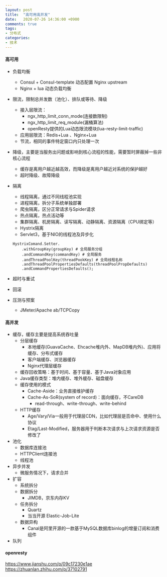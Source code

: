 ```yaml
---
layout: post
title:  "高可用高并发"
date:   2020-07-26 14:36:00 +0900
comments: true
tags:
- 分布式
categories:
- 技术
---
```

#### 高可用
- 负载均衡
    - Consul + Consul-template 动态配置 Nginx upstream
    - Nginx + lua 动态负载均衡
- 限流，限制总并发数（池化）、排队或等待、降级
    - 接入层限流：
        - ngx_http_limit_conn_mode(连接数限制)
        - ngx_http_limit_req_module(漏桶算法)
        - openResty提供的Lua动态限流模块(lua-resty-limit-traffic)
    - 应用层限流：Redis+Lua 、Nginx+Lua
    - 节流，相同的事件特定窗口内只处理一次
- 降级，主要是当服务出问题或影响到核心流程的性能，需要暂时屏蔽掉一些非核心流程
    - 缓存是离用户越近越高效，而降级是离用户越近对系统的保护越好
    - 超时降级、故障降级
- 隔离
    - 线程隔离，通过不同线程池实现
    - 进程隔离，拆分子系统单独部署
    - 爬虫隔离，区分正常请求与Spider请求
    - 热点隔离，热点活动等
    - 集群隔离、机房隔离、读写隔离、动静隔离、资源隔离（CPU绑定等）
    - Hystrix隔离
    - Servlet3，基于NIO的线程池及异步化

    ```shell
    HystrixComand.Setter.
        .withGroupKey(groupKey) # 全局服务分组
        .andCommandKey(commandKey) # 全局服务
        .andThreadPoolKey(threadPookKey) # 全局线程名称
        .andThreadPoolPropertiesDefaults(threadPoolPropDefaults)
        .andCommandPropertiesDefaults();
    
    ```
    
- 超时与重试 
- 回滚
- 压测与预案
    - JMeter/Apache ab/TCPCopy

#### 高并发
- 缓存，缓存主要是提高系统吞吐量
    - 分层缓存
        - 本地缓存(GuavaCache、Ehcache堆内外、MapDB堆内外)、应用将缓存、分布式缓存
        - 客户端缓存、浏览器缓存
        - Nginx代理层缓存
    - 缓存回收策略：基于时间、基于容量、基于Java对象应用
    - Java缓存类型：堆内缓存、堆外缓存、磁盘缓存
    - 缓存使用的模式
        - Cache-Aside：业务直接维护缓存
        - Cache-As-SoR(system of record)：面向缓存，不CareDB  
            - read-through、write-through、write-behind
    - HTTP缓存
        - Age/Vary/Via一般用于代理层CDN，比如代理层是否命中、使用什么协议
        - Etag/Last-Modified，服务器用于判断本次请求与上次请求资源是否修改了
- 池化
    - 数据库连接池
    - HTTPClient连接池
    - 线程池
- 异步并发
    - 微服务情况下，请求合并
- 扩容
    - 系统拆分
    - 数据拆分
        - JIMDB，京东内存KV
    - 任务拆分
        - Quartz
        - 当当开源 Elastic-Job-Lite
    - 数据异构
        - Canal是阿里开源的一款基于MySQL数据库binlog的增量订阅和消费组件
- 队列

#### openresty
https://www.jianshu.com/p/09c17230e1ae
<https://zhuanlan.zhihu.com/p/37102791>